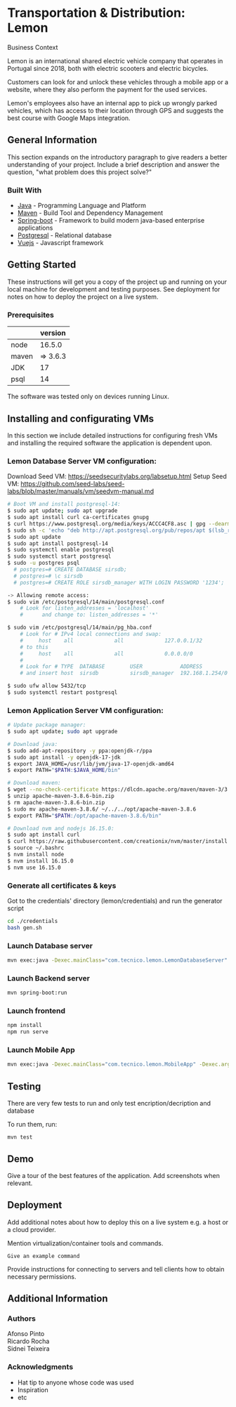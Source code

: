 # Transportation & Distribution: Lemon

Business Context

Lemon is an international shared electric vehicle company that operates in Portugal since 2018, both with electric scooters and electric bicycles.

Customers can look for and unlock these vehicles through a mobile app or a website, where they also perform the payment for the used services.

Lemon's employees also have an internal app to pick up wrongly parked vehicles, which has access to their location through GPS and suggests the best course with Google Maps integration.


## General Information

This section expands on the introductory paragraph to give readers a better understanding of your project.
Include a brief description and answer the question, "what problem does this project solve?"

### Built With

* [Java](https://openjdk.java.net/) - Programming Language and Platform
* [Maven](https://maven.apache.org/) - Build Tool and Dependency Management
* [Spring-boot](https://spring.io/projects/spring-boot) - Framework to build modern java-based enterprise applications
* [Postgresql](https://www.postgresql.org/) - Relational database
* [Vuejs](https://vuejs.org/) - Javascript framework

## Getting Started

These instructions will get you a copy of the project up and running on your local machine for development and testing purposes. See deployment for notes on how to deploy the project on a live system.

### Prerequisites

|       | version  |
|-------|----------|
| node  | 16.5.0   |
| maven | => 3.6.3 |
|  JDK  | 17       |
| psql  | 14       |
The software was tested only on devices running Linux.


## Installing and configurating VMs

In this section we include detailed instructions for configuring fresh VMs and installing the required software the application is dependent upon.

### Lemon Database Server VM configuration:
Download Seed VM: https://seedsecuritylabs.org/labsetup.html
Setup Seed VM: https://github.com/seed-labs/seed-labs/blob/master/manuals/vm/seedvm-manual.md

```bash
# Boot VM and install postgresql-14:
$ sudo apt update; sudo apt upgrade
$ sudo apt install curl ca-certificates gnupg
$ curl https://www.postgresql.org/media/keys/ACCC4CF8.asc | gpg --dearmor | sudo tee /etc/apt/trusted.gpg.d/apt.postgresql.org.gpg >/dev/null
$ sudo sh -c 'echo "deb http://apt.postgresql.org/pub/repos/apt $(lsb_release -cs)-pgdg main" > /etc/apt/sources.list.d/pgdg.list'
$ sudo apt update
$ sudo apt install postgresql-14
$ sudo systemctl enable postgresql
$ sudo systemctl start postgresql
$ sudo -u postgres psql
  # postgres=# CREATE DATABASE sirsdb;
  # postgres=# \c sirsdb
  # postgres=# CREATE ROLE sirsdb_manager WITH LOGIN PASSWORD '1234';

-> Allowing remote access:
$ sudo vim /etc/postgresql/14/main/postgresql.conf
    # Look for listen_addresses = 'localhost'
    #      and change to: listen_addresses = '*'

$ sudo vim /etc/postgresql/14/main/pg_hba.conf
    # Look for # IPv4 local connections and swap:
    #     host    all             all             127.0.0.1/32         md5
    # to this 
    #     host    all             all             0.0.0.0/0            md5
    #
    # Look for # TYPE  DATABASE        USER            ADDRESS                 METHOD
    # and insert host  sirsdb          sirsdb_manager  192.168.1.254/0         md5

$ sudo ufw allow 5432/tcp
$ sudo systemctl restart postgresql
```


### Lemon Application Server VM configuration:

```bash
# Update package manager:
$ sudo apt update; sudo apt upgrade

# Download java:
$ sudo add-apt-repository -y ppa:openjdk-r/ppa
$ sudo apt install -y openjdk-17-jdk
$ export JAVA_HOME=/usr/lib/jvm/java-17-openjdk-amd64
$ export PATH="$PATH:$JAVA_HOME/bin"

# Download maven:
$ wget --no-check-certificate https://dlcdn.apache.org/maven/maven-3/3.8.6/binaries/apache-maven-3.8.6-bin.zip
$ unzip apache-maven-3.8.6-bin.zip
$ rm apache-maven-3.8.6-bin.zip
$ sudo mv apache-maven-3.8.6/ ~/../../opt/apache-maven-3.8.6
$ export PATH="$PATH:/opt/apache-maven-3.8.6/bin"

# Download nvm and nodejs 16.15.0:
$ sudo apt install curl 
$ curl https://raw.githubusercontent.com/creationix/nvm/master/install.sh | bash 
$ source ~/.bashrc
$ nvm install node
$ nvm install 16.15.0
$ nvm use 16.15.0
```


### Generate all certificates & keys
Got to the credentials' directory (lemon/credentials) and run the generator script
``` bash
cd ./credentials
bash gen.sh
```

### Launch Database server
``` bash
mvn exec:java -Dexec.mainClass="com.tecnico.lemon.LemonDatabaseServer" -Dexec.args=""
```

### Launch Backend server
``` bash
mvn spring-boot:run
```

### Launch frontend
``` bash
npm install
npm run serve
```

### Launch Mobile App
``` bash
mvn exec:java -Dexec.mainClass="com.tecnico.lemon.MobileApp" -Dexec.args=""
```

## Testing

There are very few tests to run and only test encription/decription and database

To run them, run:
```
mvn test
```

## Demo

Give a tour of the best features of the application.
Add screenshots when relevant.

## Deployment

Add additional notes about how to deploy this on a live system e.g. a host or a cloud provider.

Mention virtualization/container tools and commands.

```
Give an example command
```

Provide instructions for connecting to servers and tell clients how to obtain necessary permissions.

## Additional Information

### Authors

Afonso Pinto  
Ricardo Rocha  
Sidnei Teixeira  

### Acknowledgments

* Hat tip to anyone whose code was used
* Inspiration
* etc

